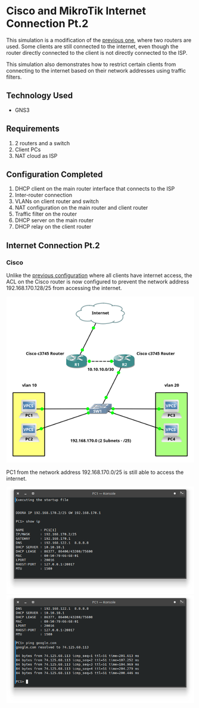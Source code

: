 # Cisco and MikroTik Internet Connection Pt.2
This simulation is a modification of the [previous one](https://github.com/eightball270/Cisco-and-MikroTik-Internet-Connection/?tab=readme-ov-file#cisco-and-mikrotik-internet-connection), where two routers are used. Some clients are still connected to the internet, even though the router directly connected to the client is not directly connected to the ISP.

This simulation also demonstrates how to restrict certain clients from connecting to the internet based on their network addresses using traffic filters.

## Technology Used
- GNS3

## Requirements
1. 2 routers and a switch
2. Client PCs
3. NAT cloud as ISP

## Configuration Completed
1. DHCP client on the main router interface that connects to the ISP
2. Inter-router connection
3. VLANs on client router and switch
4. NAT configuration on the main router and client router
5. Traffic filter on the router
6. DHCP server on the main router
7. DHCP relay on the client router

## Internet Connection Pt.2

### Cisco
Unlike the [previous configuration](https://github.com/eightball270/Cisco-and-MikroTik-Internet-Connection/blob/main/README.md#cisco) where all clients have internet access, the ACL on the Cisco router is now configured to prevent the network address 192.168.170.128/25 from accessing the internet.

![Internet Connection Pt.2 (Cisco).png](https://github.com/eightball270/Cisco-and-MikroTik-Internet-Connection-Pt-2/blob/main/Cisco/Internet%20Connection%20Pt.2%20(Cisco).png)

PC1 from the network address 192.168.170.0/25 is still able to access the internet.

![Internet Connection Pt.2 (Cisco) (1).png](https://github.com/eightball270/Cisco-and-MikroTik-Internet-Connection-Pt-2/blob/main/Cisco/Internet%20Connection%20Pt.2%20(Cisco)%20(1).png)
![Internet Connection Pt.2 (Cisco) (2).png](https://github.com/eightball270/Cisco-and-MikroTik-Internet-Connection-Pt-2/blob/main/Cisco/Internet%20Connection%20Pt.2%20(Cisco)%20(2).png)
